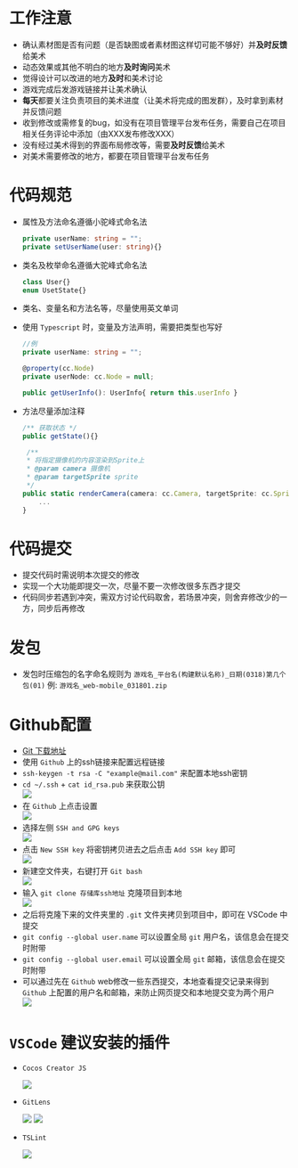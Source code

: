 # 工作注意  
* 确认素材图是否有问题（是否缺图或者素材图这样切可能不够好）并**及时反馈**给美术  
* 动态效果或其他不明白的地方**及时询问**美术  
* 觉得设计可以改进的地方**及时**和美术讨论  
* 游戏完成后发游戏链接并让美术确认  
* **每天**都要关注负责项目的美术进度（让美术将完成的图发群），及时拿到素材并反馈问题  
* 收到修改或需修复的bug，如没有在项目管理平台发布任务，需要自己在项目相关任务评论中添加（由XXX发布修改XXX）  
* 没有经过美术得到的界面布局修改等，需要**及时反馈**给美术  
* 对美术需要修改的地方，都要在项目管理平台发布任务  

# 代码规范

* 属性及方法命名遵循小驼峰式命名法
    ```typescript
    private userName: string = "";
    private setUserName(user: string){}
    ```
* 类名及枚举命名遵循大驼峰式命名法
    ```typescript
    class User{}
    enum UsetState{}
    ```
* 类名、变量名和方法名等，尽量使用英文单词
* 使用 `Typescript` 时，变量及方法声明，需要把类型也写好
 
    ```typescript
    //例
    private userName: string = "";

    @property(cc.Node)
    private userNode: cc.Node = null;

    public getUserInfo(): UserInfo{ return this.userInfo }
    ```
* 方法尽量添加注释
    ```typescript
    /** 获取状态 */
    public getState(){}
    
     /**
     * 将指定摄像机的内容渲染到Sprite上
     * @param camera 摄像机
     * @param targetSprite sprite
     */
    public static renderCamera(camera: cc.Camera, targetSprite: cc.Sprite) {
        ...
    }
    ```

# 代码提交
* 提交代码时需说明本次提交的修改
* 实现一个大功能即提交一次，尽量不要一次修改很多东西才提交
* 代码同步若遇到冲突，需双方讨论代码取舍，若场景冲突，则舍弃修改少的一方，同步后再修改

# 发包
* 发包时压缩包的名字命名规则为 `游戏名_平台名(构建默认名称)_日期(0318)第几个包(01)` 例: `游戏名_web-mobile_031801.zip`

# Github配置
* [Git 下载地址](https://git-scm.com/downloads)
* 使用 `Github` 上的ssh链接来配置远程链接
* `ssh-keygen -t rsa -C "example@mail.com"` 来配置本地ssh密钥
* `cd ~/.ssh` + `cat id_rsa.pub` 来获取公钥  
  ![](./image/github1.png)
* 在 `Github` 上点击设置  
  ![](./image/github2.png)
* 选择左侧 `SSH and GPG keys`  
  ![](./image/github3.png)
* 点击 `New SSH key` 将密钥拷贝进去之后点击 `Add SSH key` 即可  
  ![](./image/github4.png)
* 新建空文件夹，右键打开 `Git bash`  
  ![](./image/git1.png)
* 输入 `git clone 存储库ssh地址` 克隆项目到本地  
  ![](./image/git2.png)
* 之后将克隆下来的文件夹里的 `.git` 文件夹拷贝到项目中，即可在 VSCode 中提交
* `git config --global user.name` 可以设置全局 `git` 用户名，该信息会在提交时附带  
* `git config --global user.email` 可以设置全局 `git` 邮箱，该信息会在提交时附带  
* 可以通过先在 `Github` web修改一些东西提交，本地查看提交记录来得到 `Github` 上配置的用户名和邮箱，来防止网页提交和本地提交变为两个用户  
    ![](./image/tip1.png)

# `VSCode` 建议安装的插件 
* `Cocos Creator JS` 
  
    ![](./image/tip2.png)

* `GitLens`  

    ![](./image/tip3.png)
    ![](./image/tip4.png)
    
* `TSLint`
    
    ![](./image/tip5.png)